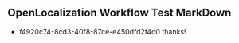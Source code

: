 ## OpenLocalization Workflow Test MarkDown
* f4920c74-8cd3-40f8-87ce-e450dfd2f4d0 thanks!

<!--HONumber=Aug16_HO1-->


